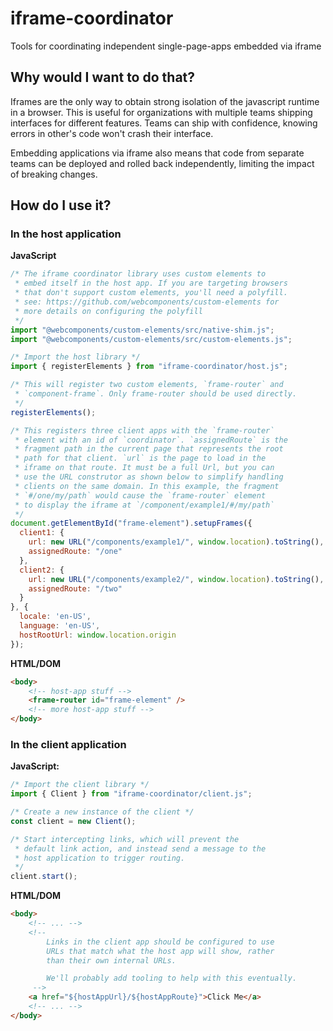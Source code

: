 # iframe-coordinator

Tools for coordinating independent single-page-apps embedded via iframe

## Why would I want to do that?

Iframes are the only way to obtain strong isolation of the javascript runtime in a browser. This is useful for organizations with multiple teams shipping interfaces for different features. Teams can ship with confidence, knowing errors in other's code won't crash their interface.

Embedding applications via iframe also means that code from separate teams can be deployed and rolled back independently, limiting the impact of breaking changes.

## How do I use it?

### In the host application

**JavaScript**

```js
/* The iframe coordinator library uses custom elements to
 * embed itself in the host app. If you are targeting browsers
 * that don't support custom elements, you'll need a polyfill.
 * see: https://github.com/webcomponents/custom-elements for
 * more details on configuring the polyfill
 */
import "@webcomponents/custom-elements/src/native-shim.js";
import "@webcomponents/custom-elements/src/custom-elements.js";

/* Import the host library */
import { registerElements } from "iframe-coordinator/host.js";

/* This will register two custom elements, `frame-router` and
 * `component-frame`. Only frame-router should be used directly.
 */
registerElements();

/* This registers three client apps with the `frame-router`
 * element with an id of `coordinator`. `assignedRoute` is the
 * fragment path in the current page that represents the root
 * path for that client. `url` is the page to load in the
 * iframe on that route. It must be a full Url, but you can 
 * use the URL construtor as shown below to simplify handling
 * clients on the same domain. In this example, the fragment
 * `#/one/my/path` would cause the `frame-router` element
 * to display the iframe at `/component/example1/#/my/path`
 */
document.getElementById("frame-element").setupFrames({
  client1: {
    url: new URL("/components/example1/", window.location).toString(),
    assignedRoute: "/one"
  },
  client2: {
    url: new URL("/components/example2/", window.location).toString(),
    assignedRoute: "/two"
  }
}, {
  locale: 'en-US',
  language: 'en-US',
  hostRootUrl: window.location.origin
});
```

**HTML/DOM**

```html
<body>
    <!-- host-app stuff -->
    <frame-router id="frame-element" />
    <!-- more host-app stuff -->
</body>
```

### In the client application

**JavaScript:**

```js
/* Import the client library */
import { Client } from "iframe-coordinator/client.js";

/* Create a new instance of the client */
const client = new Client();

/* Start intercepting links, which will prevent the
 * default link action, and instead send a message to the
 * host application to trigger routing.
 */
client.start();
```

**HTML/DOM**

```html
<body>
    <!-- ... -->
    <!--
        Links in the client app should be configured to use
        URLs that match what the host app will show, rather
        than their own internal URLs.

        We'll probably add tooling to help with this eventually.
     -->
    <a href="${hostAppUrl}/${hostAppRoute}">Click Me</a>
    <!-- ... -->
</body>
```
